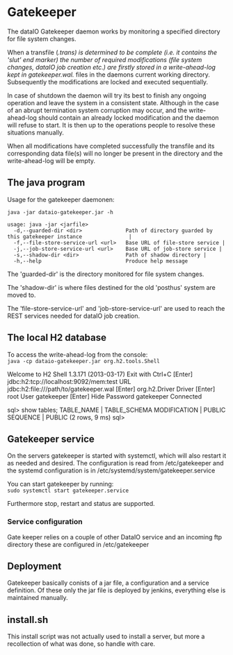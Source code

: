 # Gatekeeper
The dataIO Gatekeeper daemon works by monitoring a specified directory for file
system changes.

When a transfile (*.trans) is determined to be complete (i.e. it contains the
'slut' end marker) the number of required modifications (file system changes,
dataIO job creation etc.) are firstly stored in a write-ahead-log kept in
gatekeeper.wal.* files in the daemons current working directory. Subsequently
the modifications are locked and executed sequentially.

In case of shutdown the daemon will try its best to finish any ongoing
operation and leave the system in a consistent state. Although in the case of
an abrupt termination system corruption may occur, and the write-ahead-log
should contain an already locked modification and the daemon will refuse to
start. It is then up to the operations people to resolve these situations
manually.

When all modifications have completed successfully the transfile and its
corresponding data file(s) will no longer be present in the directory and the
write-ahead-log will be empty.

## The java program

Usage for the gatekeeper daemonen:

`java -jar dataio-gatekeeper.jar -h`  
```
usage: java -jar <jarfile>
  -d,--guarded-dir <dir>              Path of directory guarded by this gatekeeper instance               |  
  -f,--file-store-service-url <url>   Base URL of file-store service |
  -j,--job-store-service-url <url>    Base URL of job-store service |  
  -s,--shadow-dir <dir>               Path of shadow directory |  
  -h,--help                           Produce help message   
```
The 'guarded-dir' is the directory monitored for file system changes.

The 'shadow-dir' is where files destined for the old 'posthus' system are
moved to.

The 'file-store-service-url' and 'job-store-service-url' are used to reach
the REST services needed for dataIO job creation.
  
## The local H2 database
To access the write-ahead-log from the console:  
`java -cp dataio-gatekeeper.jar org.h2.tools.Shell`

Welcome to H2 Shell 1.3.171 (2013-03-17)
Exit with Ctrl+C
[Enter]   jdbc:h2:tcp://localhost:9092/mem:test
URL       jdbc:h2:file:///path/to/gatekeeper.wal
[Enter]   org.h2.Driver
Driver
[Enter]   root
User      gatekeeper
[Enter]   Hide
Password  gatekeeper
Connected

sql> show tables;
TABLE_NAME   | TABLE_SCHEMA
MODIFICATION | PUBLIC
SEQUENCE     | PUBLIC
(2 rows, 9 ms)
sql>

## Gatekeeper service
On the servers gatekeeper is started with systemctl, which will also restart it as needed and desired.
The configuration is read from /etc/gatekeeper and the systemd configuration is in /etc/systemd/system/gatekeeper.service

You can start gatekeeper by running:  
`sudo systemctl start gatekeeper.service`

Furthermore stop, restart and status are supported.

### Service configuration
Gate keeper relies on a couple of other DataIO service and an incoming ftp directory these are configured in /etc/gatekeeper

## Deployment
Gatekeeper basically conists of a jar file, a configuration and a service definition. Of these only the jar file is deployed by jenkins,
everything else is maintained manually.


## install.sh
This install script was not actually used to install a server, but more a recollection of what was done, so handle with care.  
